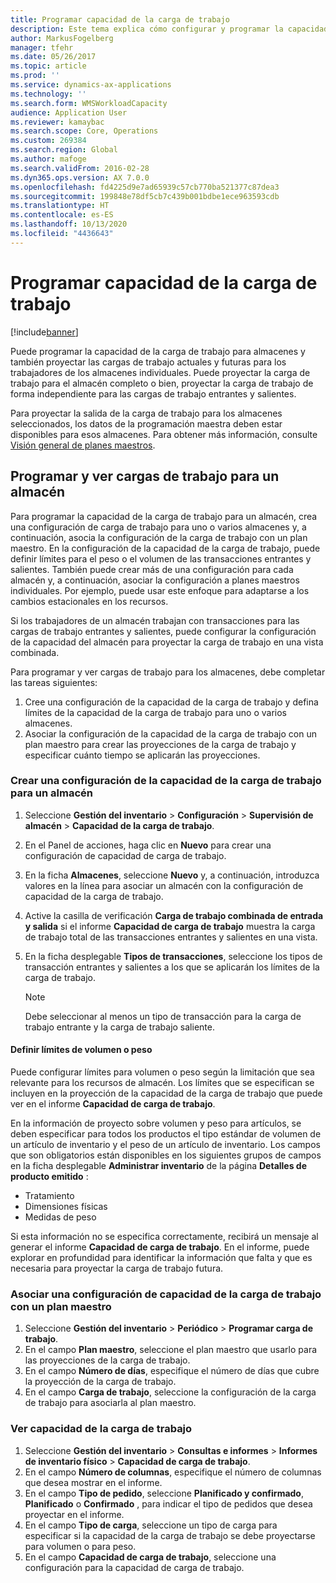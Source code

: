 ```yaml
---
title: Programar capacidad de la carga de trabajo
description: Este tema explica cómo configurar y programar la capacidad de carga de trabajo para los trabajadores de un almacén o para un almacén completo.
author: MarkusFogelberg
manager: tfehr
ms.date: 05/26/2017
ms.topic: article
ms.prod: ''
ms.service: dynamics-ax-applications
ms.technology: ''
ms.search.form: WMSWorkloadCapacity
audience: Application User
ms.reviewer: kamaybac
ms.search.scope: Core, Operations
ms.custom: 269384
ms.search.region: Global
ms.author: mafoge
ms.search.validFrom: 2016-02-28
ms.dyn365.ops.version: AX 7.0.0
ms.openlocfilehash: fd4225d9e7ad65939c57cb770ba521377c87dea3
ms.sourcegitcommit: 199848e78df5cb7c439b001bdbe1ece963593cdb
ms.translationtype: HT
ms.contentlocale: es-ES
ms.lasthandoff: 10/13/2020
ms.locfileid: "4436643"
---
```

# <a name="schedule-workload-capacity"></a>Programar capacidad de la carga de trabajo

[!include[banner](../includes/banner.md)]

Puede programar la capacidad de la carga de trabajo para almacenes y también proyectar las cargas de trabajo actuales y futuras para los trabajadores de los almacenes individuales. Puede proyectar la carga de trabajo para el almacén completo o bien, proyectar la carga de trabajo de forma independiente para las cargas de trabajo entrantes y salientes.

Para proyectar la salida de la carga de trabajo para los almacenes seleccionados, los datos de la programación maestra deben estar disponibles para esos almacenes. Para obtener más información, consulte [Visión general de planes maestros](../master-planning/master-plans.md).

## <a name="schedule-and-view-workloads-for-a-warehouse"></a>Programar y ver cargas de trabajo para un almacén

Para programar la capacidad de la carga de trabajo para un almacén, crea una configuración de carga de trabajo para uno o varios almacenes y, a continuación, asocia la configuración de la carga de trabajo con un plan maestro. En la configuración de la capacidad de la carga de trabajo, puede definir límites para el peso o el volumen de las transacciones entrantes y salientes. También puede crear más de una configuración para cada almacén y, a continuación, asociar la configuración a planes maestros individuales. Por ejemplo, puede usar este enfoque para adaptarse a los cambios estacionales en los recursos.

Si los trabajadores de un almacén trabajan con transacciones para las cargas de trabajo entrantes y salientes, puede configurar la configuración de la capacidad del almacén para proyectar la carga de trabajo en una vista combinada.

Para programar y ver cargas de trabajo para los almacenes, debe completar las tareas siguientes:

1. Cree una configuración de la capacidad de la carga de trabajo y defina límites de la capacidad de la carga de trabajo para uno o varios almacenes.
2. Asociar la configuración de la capacidad de la carga de trabajo con un plan maestro para crear las proyecciones de la carga de trabajo y especificar cuánto tiempo se aplicarán las proyecciones.

### <a name="create-a-workload-capacity-setup-for-a-warehouse"></a>Crear una configuración de la capacidad de la carga de trabajo para un almacén

1. Seleccione **Gestión del inventario** \> **Configuración** \> **Supervisión de almacén** \> **Capacidad de la carga de trabajo**.
2. En el Panel de acciones, haga clic en **Nuevo** para crear una configuración de capacidad de carga de trabajo.
3. En la ficha **Almacenes**, seleccione **Nuevo** y, a continuación, introduzca valores en la línea para asociar un almacén con la configuración de capacidad de la carga de trabajo.
4. Active la casilla de verificación **Carga de trabajo combinada de entrada y salida** si el informe **Capacidad de carga de trabajo** muestra la carga de trabajo total de las transacciones entrantes y salientes en una vista.
5. En la ficha desplegable **Tipos de transacciones**, seleccione los tipos de transacción entrantes y salientes a los que se aplicarán los límites de la carga de trabajo.

    > [!NOTE]
    > Debe seleccionar al menos un tipo de transacción para la carga de trabajo entrante y la carga de trabajo saliente.

#### <a name="define-limits-for-volume-or-weight"></a>Definir límites de volumen o peso

Puede configurar límites para volumen o peso según la limitación que sea relevante para los recursos de almacén. Los límites que se especifican se incluyen en la proyección de la capacidad de la carga de trabajo que puede ver en el informe **Capacidad de carga de trabajo**.

En la información de proyecto sobre volumen y peso para artículos, se deben especificar para todos los productos el tipo estándar de volumen de un artículo de inventario y el peso de un artículo de inventario. Los campos que son obligatorios están disponibles en los siguientes grupos de campos en la ficha desplegable **Administrar inventario** de la página **Detalles de producto emitido** :

- Tratamiento
- Dimensiones físicas
- Medidas de peso

Si esta información no se especifica correctamente, recibirá un mensaje al generar el informe **Capacidad de carga de trabajo**. En el informe, puede explorar en profundidad para identificar la información que falta y que es necesaria para proyectar la carga de trabajo futura.

### <a name="associate-a-workload-capacity-setup-with-a-master-plan"></a>Asociar una configuración de capacidad de la carga de trabajo con un plan maestro

1. Seleccione **Gestión del inventario** \> **Periódico** \> **Programar carga de trabajo**.
2. En el campo **Plan maestro**, seleccione el plan maestro que usarlo para las proyecciones de la carga de trabajo.
3. En el campo **Número de días**, especifique el número de días que cubre la proyección de la carga de trabajo.
4. En el campo **Carga de trabajo**, seleccione la configuración de la carga de trabajo para asociarla al plan maestro.

### <a name="view-workload-capacity"></a>Ver capacidad de la carga de trabajo

1. Seleccione **Gestión del inventario** \> **Consultas e informes** \> **Informes de inventario físico** \> **Capacidad de carga de trabajo**.
2. En el campo **Número de columnas**, especifique el número de columnas que desea mostrar en el informe.
3. En el campo **Tipo de pedido**, seleccione **Planificado y confirmado**, **Planificado** o **Confirmado** , para indicar el tipo de pedidos que desea proyectar en el informe.
4. En el campo **Tipo de carga**, seleccione un tipo de carga para especificar si la capacidad de la carga de trabajo se debe proyectarse para volumen o para peso.
5. En el campo **Capacidad de carga de trabajo**, seleccione una configuración para la capacidad de carga de trabajo.
